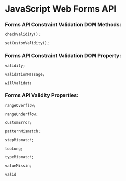 # JavaScript Web Forms API

### Forms API Constraint Validation DOM Methods:

    checkValidity();

    setCustomValidity();

### Forms API Constraint Validation DOM Property:

    validity;

    validationMassage;

    willValidate

### Forms API Validity Properties:

    rangeOverflow;

    rangeUnderflow;

    customError;

    patternMismatch;

    stepMismatch;

    tooLong;

    typeMismatch;

    valueMissing

    valid
